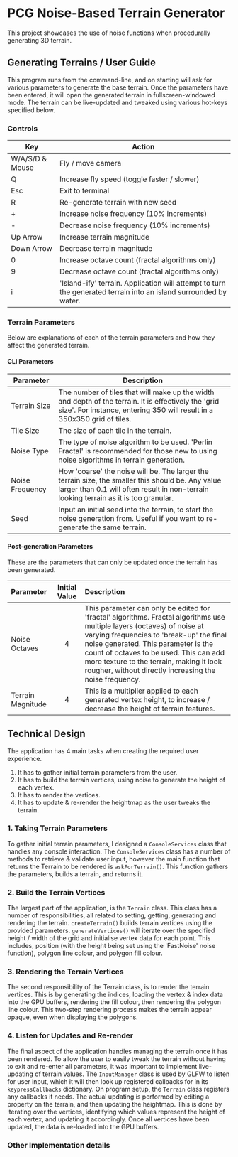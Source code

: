 # PCG Noise-Based Terrain Generator
This project showcases the use of noise functions when procedurally generating 3D terrain.

## Generating Terrains / User Guide
This program runs from the command-line, and on starting will ask for various parameters to generate the base terrain. Once the parameters have been entered, it will open the generated terrain in fullscreen-windowed mode. The terrain can be live-updated and tweaked using various hot-keys specified below.

### Controls
| Key  | Action |
| ------------- | ------------- |
| W/A/S/D & Mouse | Fly / move camera |
| Q | Increase fly speed (toggle faster / slower) |
| Esc | Exit to terminal |
| R | Re-generate terrain with new seed |
| + | Increase noise frequency (10% increments)  |
| - | Decrease noise frequency (10% increments)  |
| Up Arrow | Increase terrain magnitude  |
| Down Arrow | Decrease terrain magnitude  |
| 0 | Increase octave count (fractal algorithms only)  |
| 9 | Decrease octave count (fractal algorithms only)  |
| i | 'Island-ify' terrain. Application will attempt to turn the generated terrain into an island surrounded by water.  |

### Terrain Parameters
Below are explanations of each of the terrain parameters and how they affect the generated terrain.

#### CLI Parameters
| Parameter  | Description |
| ------------- | ------------- |
| Terrain Size | The number of tiles that will make up the width and depth of the terrain. It is effectively the 'grid size'. For instance, entering 350 will result in a 350x350 grid of tiles. |
| Tile Size | The size of each tile in the terrain.  |
| Noise Type | The type of noise algorithm to be used. 'Perlin Fractal' is recommended for those new to using noise algorithms in terrain generation. |
| Noise Frequency | How 'coarse' the noise will be. The larger the terrain size, the smaller this should be. Any value larger than 0.1 will often result in non-terrain looking terrain as it is too granular. |
| Seed | Input an initial seed into the terrain, to start the noise generation from. Useful if you want to re-generate the same terrain. |

#### Post-generation Parameters
These are the parameters that can only be updated once the terrain has been generated.

| Parameter  | Initial Value | Description |
| :--------- | :-----: | :---------- |
| Noise Octaves | 4 | This parameter can only be edited for 'fractal' algorithms. Fractal algorithms use multiple layers (octaves) of noise at varying frequencies to 'break-up' the final noise generated. This parameter is the count of octaves to be used. This can add more texture to the terrain, making it look rougher, without directly increasing the noise frequency. |
| Terrain Magnitude | 4 |  This is a multiplier applied to each generated vertex height, to increase / decrease the height of terrain features.  |

## Technical Design
The application has 4 main tasks when creating the required user experience.
1. It has to gather initial terrain parameters from the user.
2. It has to build the terrain vertices, using noise to generate the height of each vertex.
3. It has to render the vertices.
4. It has to update & re-render the heightmap as the user tweaks the terrain.

### 1. Taking Terrain Parameters
To gather initial terrain parameters, I designed a ```ConsoleServices``` class that handles any console interaction. The ```ConsoleServices``` class has a number of methods to retrieve & validate user input, however the main function that returns the Terrain to be rendered is ```askForTerrain()```. This function gathers the parameters, builds a terrain, and returns it.

### 2. Build the Terrain Vertices
The largest part of the application, is the ```Terrain``` class. This class has a number of responsibilities, all related to setting, getting, generating and rendering the terrain. ```createTerrain()``` builds terrain vertices using the provided parameters. ```generateVertices()``` will iterate over the specified height / width of the grid and initialise vertex data for each point. This includes, position (with the height being set using the 'FastNoise' noise function), polygon line colour, and polygon fill colour.

### 3. Rendering the Terrain Vertices
The second responsibility of the Terrain class, is to render the terrain vertices. This is by generating the indices, loading the vertex & index data into the GPU buffers, rendering the fill colour, then rendering the polygon line colour. This two-step rendering process makes the terrain appear opaque, even when displaying the polygons.

### 4. Listen for Updates and Re-render
The final aspect of the application handles managing the terrain once it has been rendered. To allow the user to easily tweak the terrain without having to exit and re-enter all parameters, it was important to implement live-updating of terrain values. The ```InputManager``` class is used by GLFW to listen for user input, which it will then look up registered callbacks for in its ```keypressCallbacks``` dictionary. On program setup, the ```Terrain``` class registers any callbacks it needs. The actual updating is performed by editing a property on the terrain, and then updating the heightmap. This is done by iterating over the vertices, identifying which values represent the height of each vertex, and updating it accordingly. Once all vertices have been updated, the data is re-loaded into the GPU buffers.

### Other Implementation details
